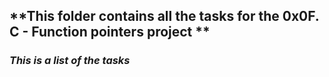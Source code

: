 ## **This folder contains all the tasks for the 0x0F. C - Function pointers project **   
### *This is a list of the tasks*

